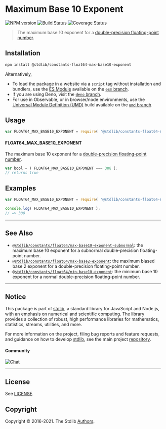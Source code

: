 <!--

@license Apache-2.0

Copyright (c) 2018 The Stdlib Authors.

Licensed under the Apache License, Version 2.0 (the "License");
you may not use this file except in compliance with the License.
You may obtain a copy of the License at

   http://www.apache.org/licenses/LICENSE-2.0

Unless required by applicable law or agreed to in writing, software
distributed under the License is distributed on an "AS IS" BASIS,
WITHOUT WARRANTIES OR CONDITIONS OF ANY KIND, either express or implied.
See the License for the specific language governing permissions and
limitations under the License.

-->

# Maximum Base 10 Exponent

[![NPM version][npm-image]][npm-url] [![Build Status][test-image]][test-url] [![Coverage Status][coverage-image]][coverage-url] <!-- [![dependencies][dependencies-image]][dependencies-url] -->

> The maximum base 10 exponent for a [double-precision floating-point number][ieee754].

<section class="installation">

## Installation

```bash
npm install @stdlib/constants-float64-max-base10-exponent
```

Alternatively,

-   To load the package in a website via a `script` tag without installation and bundlers, use the [ES Module][es-module] available on the [`esm` branch][esm-url].
-   If you are using Deno, visit the [`deno` branch][deno-url].
-   For use in Observable, or in browser/node environments, use the [Universal Module Definition (UMD)][umd] build available on the [`umd` branch][umd-url].

</section>

<section class="usage">

## Usage

<!-- eslint-disable id-length -->

```javascript
var FLOAT64_MAX_BASE10_EXPONENT = require( '@stdlib/constants-float64-max-base10-exponent' );
```

#### FLOAT64_MAX_BASE10_EXPONENT

The maximum base 10 exponent for a [double-precision floating-point number][ieee754].

<!-- eslint-disable id-length -->

```javascript
var bool = ( FLOAT64_MAX_BASE10_EXPONENT === 308 );
// returns true
```

</section>

<!-- /.usage -->

<section class="examples">

## Examples

<!-- TODO: better example -->

<!-- eslint no-undef: "error" -->

<!-- eslint-disable id-length -->

```javascript
var FLOAT64_MAX_BASE10_EXPONENT = require( '@stdlib/constants-float64-max-base10-exponent' );

console.log( FLOAT64_MAX_BASE10_EXPONENT );
// => 308
```

</section>

<!-- /.examples -->

<!-- Section for related `stdlib` packages. Do not manually edit this section, as it is automatically populated. -->

<section class="related">

* * *

## See Also

-   <span class="package-name">[`@stdlib/constants/float64/max-base10-exponent-subnormal`][@stdlib/constants/float64/max-base10-exponent-subnormal]</span><span class="delimiter">: </span><span class="description">the maximum base 10 exponent for a subnormal double-precision floating-point number.</span>
-   <span class="package-name">[`@stdlib/constants/float64/max-base2-exponent`][@stdlib/constants/float64/max-base2-exponent]</span><span class="delimiter">: </span><span class="description">the maximum biased base 2 exponent for a double-precision floating-point number.</span>
-   <span class="package-name">[`@stdlib/constants/float64/min-base10-exponent`][@stdlib/constants/float64/min-base10-exponent]</span><span class="delimiter">: </span><span class="description">the minimum base 10 exponent for a normal double-precision floating-point number.</span>

</section>

<!-- /.related -->

<!-- Section for all links. Make sure to keep an empty line after the `section` element and another before the `/section` close. -->


<section class="main-repo" >

* * *

## Notice

This package is part of [stdlib][stdlib], a standard library for JavaScript and Node.js, with an emphasis on numerical and scientific computing. The library provides a collection of robust, high performance libraries for mathematics, statistics, streams, utilities, and more.

For more information on the project, filing bug reports and feature requests, and guidance on how to develop [stdlib][stdlib], see the main project [repository][stdlib].

#### Community

[![Chat][chat-image]][chat-url]

---

## License

See [LICENSE][stdlib-license].


## Copyright

Copyright &copy; 2016-2021. The Stdlib [Authors][stdlib-authors].

</section>

<!-- /.stdlib -->

<!-- Section for all links. Make sure to keep an empty line after the `section` element and another before the `/section` close. -->

<section class="links">

[npm-image]: http://img.shields.io/npm/v/@stdlib/constants-float64-max-base10-exponent.svg
[npm-url]: https://npmjs.org/package/@stdlib/constants-float64-max-base10-exponent

[test-image]: https://github.com/stdlib-js/constants-float64-max-base10-exponent/actions/workflows/test.yml/badge.svg
[test-url]: https://github.com/stdlib-js/constants-float64-max-base10-exponent/actions/workflows/test.yml

[coverage-image]: https://img.shields.io/codecov/c/github/stdlib-js/constants-float64-max-base10-exponent/main.svg
[coverage-url]: https://codecov.io/github/stdlib-js/constants-float64-max-base10-exponent?branch=main

<!--

[dependencies-image]: https://img.shields.io/david/stdlib-js/constants-float64-max-base10-exponent.svg
[dependencies-url]: https://david-dm.org/stdlib-js/constants-float64-max-base10-exponent/main

-->

[umd]: https://github.com/umdjs/umd
[es-module]: https://developer.mozilla.org/en-US/docs/Web/JavaScript/Guide/Modules

[deno-url]: https://github.com/stdlib-js/constants-float64-max-base10-exponent/tree/deno
[umd-url]: https://github.com/stdlib-js/constants-float64-max-base10-exponent/tree/umd
[esm-url]: https://github.com/stdlib-js/constants-float64-max-base10-exponent/tree/esm

[chat-image]: https://img.shields.io/gitter/room/stdlib-js/stdlib.svg
[chat-url]: https://gitter.im/stdlib-js/stdlib/

[stdlib]: https://github.com/stdlib-js/stdlib

[stdlib-authors]: https://github.com/stdlib-js/stdlib/graphs/contributors

[stdlib-license]: https://raw.githubusercontent.com/stdlib-js/constants-float64-max-base10-exponent/main/LICENSE

[ieee754]: https://en.wikipedia.org/wiki/IEEE_754-1985

<!-- <related-links> -->

[@stdlib/constants/float64/max-base10-exponent-subnormal]: https://github.com/stdlib-js/constants-float64-max-base10-exponent-subnormal

[@stdlib/constants/float64/max-base2-exponent]: https://github.com/stdlib-js/constants-float64-max-base2-exponent

[@stdlib/constants/float64/min-base10-exponent]: https://github.com/stdlib-js/constants-float64-min-base10-exponent

<!-- </related-links> -->

</section>

<!-- /.links -->
